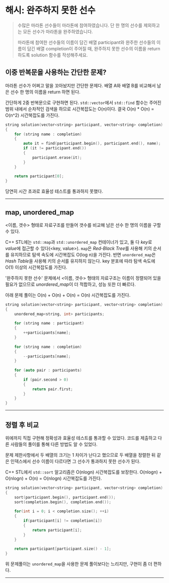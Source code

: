 # 해시: 완주하지 못한 선수

> 수많은 마라톤 선수들이 마라톤에 참여하였습니다. 단 한 명의 선수를 제외하고는 모든 선수가 마라톤을 완주하였습니다.
>
> 마라톤에 참여한 선수들의 이름이 담긴 배열 participant와 완주한 선수들의 이름이 담긴 배열 completion이 주어질 때, 완주하지 못한 선수의 이름을 return 하도록 solution 함수를 작성해주세요.

## 이중 반복문을 사용하는 간단한 문제?

마라톤 선수가 어쩌고 말을 꼬아놨지만 간단한 문제다. 배열 A와 배열 B를 비교해서 남은 선수 한 명의 이름을 return 하면 된다. 

간단하게 2중 반복문으로 구현하면 된다. `std::vector`에서 `std::find` 함수는 주어진 범위 내에서 순차적인 검색을 하므로 시간복잡도는 O(n)이다. 결국 O(n) * O(n) = O(n^2) 시간복잡도를 가진다.

```cpp
string solution(vector<string> participant, vector<string> completion) 
{
    for (string name : completion)
    {
        auto it = find(participant.begin(), participant.end(), name);
        if (it != participant.end())
        {
            participant.erase(it);
        }
    }
    
    return participant[0];
}
```

당연히 시간 초과로 효율성 테스트를 통과하지 못했다.

---

## map, unordered_map

<이름, 갯수> 형태로 자료구조를 만들어 갯수를 비교해 남은 선수 한 명의 이름을 구할 수 있다.

 C++ STL에는 `std::map`과 `std::unordered_map` 컨테이너가 있고, 둘 다 *key*로 *value*에 접근할 수 있다(<key, value>). `map`은 *Red-Black Tree*를 사용해 키의 순서를 유지하므로 탐색 속도에 시간복잡도 O(log n)을 가진다. 반면 `unordered_map`은 *Hash Table*을 사용해 키의 순서를 유지하지 않는다. key 분포에 따라 탐색 속도에 O(1) 이상의 시간복잡도를 가진다.

'완주하지 못한 선수' 문제에서 <이름, 갯수> 형태의 자료구조는 이름이 정렬되어 있을 필요가 없으므로 *unordered_map*이 더 적합하고, 성능 또한 더 빠르다.

아래 문제 풀이는 O(n) + O(n) + O(n) = O(n) 시간복잡도를 가진다.

```cpp
string solution(vector<string> participant, vector<string> completion) 
{
    unordered_map<string, int> participants;
    
    for (string name : participant)
    {
        ++participants[name];
    }
    
    for (string name : completion)
    {
        --participants[name];
    }
    
    for (auto pair : participants)
    {
        if (pair.second > 0)
        {
            return pair.first;
        }
    }
}
```

---

## 정렬 후 비교

위에까지 직접 구현해 정확성과 효율성 테스트를 통과할 수 있었다. 코드를 제출하고 다른 사람들의 풀이를 통해 다른 방법도 알 수 있었다.

문제 제한사항에서 두 배열의 크기는 1 차이가 난다고 했으므로 두 배열을 정렬한 뒤 같은 인덱스에서 선수 이름이 다르다면 그 선수가 통과하지 못한 선수가 된다.

C++ STL에서 `std::sort` 알고리즘은 O(nlogn) 시간복잡도를 보장한다. O(nlogn)  + O(nlogn)  + O(n) =  O(nlogn) 시간복잡도를 가진다.

```cpp
string solution(vector<string> participant, vector<string> completion) 
{
    sort(participant.begin(), participant.end());
    sort(completion.begin(), completion.end());
    
    for(int i = 0; i < completion.size(); ++i)
    {
        if(participant[i] != completion[i])
        {
            return participant[i];
        }
    }
    
    return participant[participant.size() - 1];
}
```

위 문제풀이는 `unordered_map`을 사용한 문제 풀이보다는 느리지만, 구현이 좀 더 편하다.

---